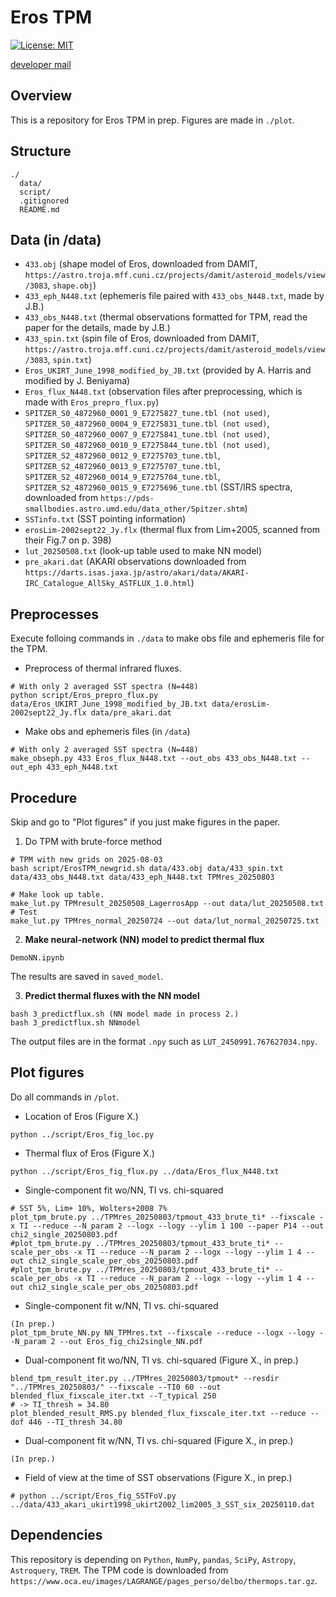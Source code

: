 # Eros TPM
[![License: MIT](https://img.shields.io/badge/License-MIT-yellow.svg)](https://opensource.org/licenses/MIT)

[developer mail](mailto:jbeniyama@oca.eu)

## Overview
This is a repository for Eros TPM in prep.
Figures are made in `./plot`.

## Structure 
```
./
  data/
  script/
  .gitignored
  README.md
```

## Data (in /data)
* `433.obj` (shape model of Eros, downloaded from DAMIT, `https://astro.troja.mff.cuni.cz/projects/damit/asteroid_models/view/3083`, `shape.obj`)
* `433_eph_N448.txt` (ephemeris file paired with `433_obs_N448.txt`, made by J.B.)
* `433_obs_N448.txt` (thermal observations formatted for TPM, read the paper for the details, made by J.B.)
* `433_spin.txt` (spin file of Eros, downloaded from DAMIT, `https://astro.troja.mff.cuni.cz/projects/damit/asteroid_models/view/3083`, `spin.txt`)
* `Eros_UKIRT_June_1998_modified_by_JB.txt` (provided by A. Harris and modified by J. Beniyama)
* `Eros_flux_N448.txt` (observation files after preprocessing, which is made with `Eros_prepro_flux.py`)
* `SPITZER_S0_4872960_0001_9_E7275827_tune.tbl (not used)`, `SPITZER_S0_4872960_0004_9_E7275831_tune.tbl (not used)`,
  `SPITZER_S0_4872960_0007_9_E7275841_tune.tbl (not used)`, `SPITZER_S0_4872960_0010_9_E7275844_tune.tbl (not used)`,
  `SPITZER_S2_4872960_0012_9_E7275703_tune.tbl`, `SPITZER_S2_4872960_0013_9_E7275707_tune.tbl`,
  `SPITZER_S2_4872960_0014_9_E7275704_tune.tbl`, `SPITZER_S2_4872960_0015_9_E7275696_tune.tbl`
  (SST/IRS spectra, downloaded from `https://pds-smallbodies.astro.umd.edu/data_other/Spitzer.shtm`)
* `SSTinfo.txt` (SST pointing information)
* `erosLim-2002sept22_Jy.flx` (thermal flux from Lim+2005, scanned from their Fig.7 on p. 398)
* `lut_20250508.txt` (look-up table used to make NN model)
* `pre_akari.dat` (AKARI observations downloaded from `https://darts.isas.jaxa.jp/astro/akari/data/AKARI-IRC_Catalogue_AllSky_ASTFLUX_1.0.html`)

## Preprocesses
Execute folloing commands in `./data` to make obs file and ephemeris file for the TPM.

- Preprocess of thermal infrared fluxes.
``` 
# With only 2 averaged SST spectra (N=448)
python script/Eros_prepro_flux.py data/Eros_UKIRT_June_1998_modified_by_JB.txt data/erosLim-2002sept22_Jy.flx data/pre_akari.dat
``` 

- Make obs and ephemeris files (in `/data`)
```
# With only 2 averaged SST spectra (N=448)
make_obseph.py 433 Eros_flux_N448.txt --out_obs 433_obs_N448.txt --out_eph 433_eph_N448.txt
```

## Procedure
Skip and go to "Plot figures" if you just make figures in the paper.

1. Do TPM with brute-force method
```
# TPM with new grids on 2025-08-03
bash script/ErosTPM_newgrid.sh data/433.obj data/433_spin.txt data/433_obs_N448.txt data/433_eph_N448.txt TPMres_20250803
```

```
# Make look up table.
make_lut.py TPMresult_20250508_LagerrosApp --out data/lut_20250508.txt
# Test
make_lut.py TPMres_normal_20250724 --out data/lut_normal_20250725.txt
```

2. **Make neural-network (NN) model to predict thermal flux**
```
DemoNN.ipynb
```
The results are saved in `saved_model`.

3. **Predict thermal fluxes with the NN model**
```
bash 3_predictflux.sh (NN model made in process 2.)
bash 3_predictflux.sh NNmodel
```
The output files are in the format `.npy` such as `LUT_2450991.767627034.npy`.


## Plot figures
Do all commands in `/plot`.

- Location of Eros (Figure X.)
``` 
python ../script/Eros_fig_loc.py
```

- Thermal flux of Eros (Figure X.)
``` 
python ../script/Eros_fig_flux.py ../data/Eros_flux_N448.txt
```

- Single-component fit wo/NN, TI vs. chi-squared 
```
# SST 5%, Lim+ 10%, Wolters+2008 7%
plot_tpm_brute.py ../TPMres_20250803/tpmout_433_brute_ti* --fixscale -x TI --reduce --N_param 2 --logx --logy --ylim 1 100 --paper P14 --out chi2_single_20250803.pdf
#plot_tpm_brute.py ../TPMres_20250803/tpmout_433_brute_ti* --scale_per_obs -x TI --reduce --N_param 2 --logx --logy --ylim 1 4 --out chi2_single_scale_per_obs_20250803.pdf
#plot_tpm_brute.py ../TPMres_20250803/tpmout_433_brute_ti* --scale_per_obs -x TI --reduce --N_param 2 --logx --logy --ylim 1 4 --out chi2_single_scale_per_obs_20250803.pdf
```

- Single-component fit w/NN, TI vs. chi-squared 
```
(In prep.)
plot_tpm_brute_NN.py NN_TPMres.txt --fixscale --reduce --logx --logy --N_param 2 --out Eros_fig_chi2single_NN.pdf
```

- Dual-component fit wo/NN, TI vs. chi-squared (Figure X., in prep.)
```
blend_tpm_result_iter.py ../TPMres_20250803/tpmout* --resdir "../TPMres_20250803/" --fixscale --TI0 60 --out blended_flux_fixscale_iter.txt --T_typical 250
# -> TI_thresh = 34.80
plot_blended_result_RMS.py blended_flux_fixscale_iter.txt --reduce --dof 446 --TI_thresh 34.80
```
- Dual-component fit w/NN, TI vs. chi-squared (Figure X., in prep.)
```
(In prep.)
```

- Field of view at the time of SST observations (Figure X., in prep.)
```
# python ../script/Eros_fig_SSTFoV.py ../data/433_akari_ukirt1998_ukirt2002_lim2005_3_SST_six_20250110.dat
``` 

## Dependencies
This repository is depending on `Python`, `NumPy`, `pandas`, `SciPy`, `Astropy`, `Astroquery`, `TREM`.
The TPM code is downloaded from `https://www.oca.eu/images/LAGRANGE/pages_perso/delbo/thermops.tar.gz`.
